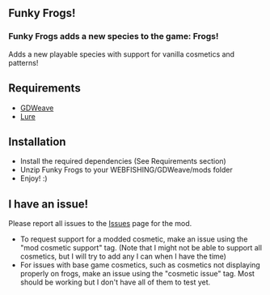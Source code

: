 ## Funky Frogs!
### Funky Frogs adds a new species to the game: Frogs!
Adds a new playable species with support for vanilla cosmetics and patterns!

## Requirements
- [GDWeave](https://github.com/NotNite/GDWeave/tree/main)
- [Lure](https://github.com/Sulayre/WebfishingLure)

## Installation
- Install the required dependencies (See Requirements section)
- Unzip Funky Frogs to your WEBFISHING/GDWeave/mods folder
- Enjoy! :)

## I have an issue!

Please report all issues to the [Issues]() page for the mod.

- To request support for a modded cosmetic, make an issue using the "mod cosmetic support" tag. (Note that I might not be able to support all cosmetics, but I will try to add any I can when I have the time)
- For issues with base game cosmetics, such as cosmetics not displaying properly on frogs, make an issue using the "cosmetic issue" tag. Most should be working but I don't have all of them to test yet.
